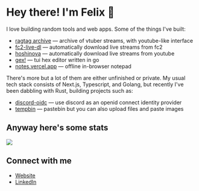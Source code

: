# Hey there! I'm Felix 👋

I love building random tools and web apps. Some of the things I've built:

- [ragtag archive](https://github.com/ragtag-archive) — archive of vtuber streams, with youtube-like interface
- [fc2-live-dl](https://github.com/HoloArchivists/fc2-live-dl) — automatically download live streams from fc2
- [hoshinova](https://github.com/HoloArchivists/hoshinova) — automatically download live streams from youtube
- [gex!](https://github.com/hizkifw/gex) — tui hex editor written in go
- [notes.vercel.app](https://notes.vercel.app) — offline in-browser notepad

There's more but a lot of them are either unfinished or private. My usual tech stack consists of Next.js, Typescript,
and Golang, but recently I've been dabbling with Rust, building projects such as:

- [discord-oidc](https://gitlab.com/aonahara/discord-oidc) — use discord as an openid connect identity provider
- [tempbin](https://github.com/hizkifw/tempbin) — pastebin but you can also upload files and paste images

## Anyway here's some stats

![](http://github-profile-summary-cards.vercel.app/api/cards/profile-details?username=hizkifw&theme=github_dark)

## Connect with me

- [Website](https://www.hizkia.dev)
- [LinkedIn](https://linkedin.com/in/hizkifw)
